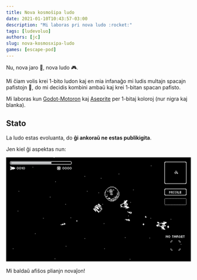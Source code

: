 ```yaml
---
title: Nova kosmoŝipa ludo
date: 2021-01-10T10:43:57-03:00
description: "Mi laboras pri nova ludo :rocket:"
tags: [ludevoluo]
authors: [jc]
slug: nova-kosmosxipa-ludo
games: [escape-pod]
---
```


Nu, nova jaro :calendar:, nova ludo :video_game:.

Mi ĉiam volis krei 1-bito ludon kaj en mia infanaĝo mi ludis multajn spacajn pafistojn :space_invader:, do mi decidis kombini ambaŭ kaj krei 1-bitan spacan pafisto.

Mi laboras kun [Godot-Motoron](https://godotengine.org) kaj [Aseprite](https://aseprite.org) per 1-bitaj koloroj (nur nigra kaj blanka).

## Stato

La ludo estas evoluanta, do **ĝi ankoraŭ ne estas publikigita**.

Jen kiel ĝi aspektas nun:

![Screenshot](screenshot.png)

Mi baldaŭ afiŝos plianjn novaĵon!
